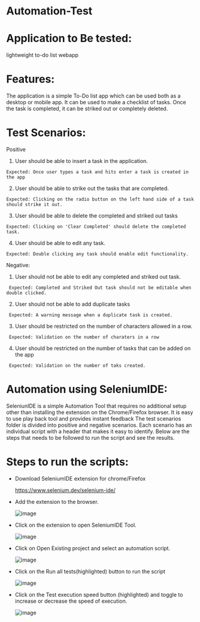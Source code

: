 # Automation-Test

# Application to Be tested:
  lightweight to-do list webapp
  
# Features:
  The application is a simple To-Do list app which can be used both as a desktop or mobile app. It can be used to make a checklist of tasks. 
  Once the task is completed, it can be striked out or completely deleted. 
  
# Test Scenarios:
  Positive
  1. User should be able to insert a task in the application.
  
    Expected: Once user types a task and hits enter a task is created in the app
  2. User should be able to strike out the tasks that are completed.


    Expected: Clicking on the radio button on the left hand side of a task should strike it out.
  3. User should be able to delete the completed and striked out tasks


    Expected: Clicking on 'Clear Completed' should delete the completed task.
  4. User should be able to edit any task.


    Expected: Double clicking any task should enable edit functionality.
    
   Negative:
   1. User should not be able to edit any completed and striked out task.


     Expected: Completed and Striked Out task should not be editable when double clicked.
   2. User should not be able to add duplicate tasks

     Expected: A warning message when a duplicate task is created.
   3. User should be restricted on the number of characters allowed in a row.
     
     Expected: Validation on the number of charaters in a row
   4. User should be restricted on the number of tasks that can be added on the app
     
     Expected: Validation on the number of taks created.
      
 # Automation using SeleniumIDE:
   SeleniunIDE is a simple Automation Tool that requires no additional setup other than installing the extension on the Chrome/Firefox browser. It is easy to use play back tool and provides instant feedback
   The test scenarios folder is divided into positive and negative scenarios. Each scenario has an individual script with a header that makes it easy to identify.
  Below are the steps that needs to be followed to run the script and see the results.
 
# Steps to run the scripts:
 * Download SeleniumIDE extension for chrome/Firefox

    https://www.selenium.dev/selenium-ide/
 * Add the extension to the browser.
  
    ![image](https://user-images.githubusercontent.com/68784921/118031423-21db3080-b384-11eb-9b10-d560dc4ab112.png)
 * Click on the extension to open SeleniumIDE Tool.
 
    ![image](https://user-images.githubusercontent.com/68784921/118031595-57801980-b384-11eb-8d66-d829800ddb0d.png)
 * Click on Open Existing project and select an automation script.

    ![image](https://user-images.githubusercontent.com/68784921/118032250-11778580-b385-11eb-9f4a-3d70860ebc89.png)
 * Click on the Run all tests(highlighted) button to run the script
 
    ![image](https://user-images.githubusercontent.com/68784921/118032554-6e733b80-b385-11eb-8ede-2ed517d20ea2.png)
 * Click on the Test execution speed button (highlighted) and toggle to increase or decrease the speed of execution.


    ![image](https://user-images.githubusercontent.com/68784921/118032797-af6b5000-b385-11eb-9c4f-ddc8d4a982dd.png)
